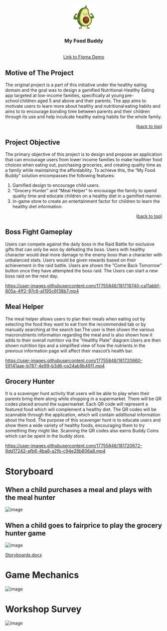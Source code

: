 <div id="top"></div>
<!-- PROJECT LOGO -->
<br />
<div align="center">
  <a href="https://github.com/othneildrew/Best-README-Template">
    <img src="buff_avo.jpg" alt="Logo" width="80" height="80">
  </a>

  <h3 align="center">My Food Buddy</h3>

  <p align="center">
<!--     An awesome README template to jumpstart your projects! -->
    <br />
    <a href="https://www.figma.com/file/xVy9SQQKyk29mRrHVWiUNC/ITP-prototype">Link to Figma Demo</a>
<!--     · -->
<!--     <a href="https://github.com/othneildrew/Best-README-Template/issues">Report Bug</a> -->
<!--     · -->
<!--     <a href="https://github.com/othneildrew/Best-README-Template/issues">Request Feature</a> -->
  </p>
</div>

<!-- Motive of THE PROJECT -->
## Motive of The Project
The original project is a part of this initiative under the healthy eating domain and the goal was to design a gamified Nutritional-Healthy Eating app targeted at low-income families, specifically at young pre-school children aged 5 and above and their parents. The app aims to motivate users to learn more about healthy and nutritional eating habits and aims to to encourage bonding time between parents and their children through its use and help inculcate healthy eating habits for the whole family.

<p align="right">(<a href="#top">back to top</a>)</p>

<!-- Project Objective -->
## Project Objective
The primary objective of this project is to design and propose an application that can encourage users from lower income families to make healthier food choices when eating out, purchasing groceries, and creating quality time as a family while maintaining the affordability. To achieve this, the “My Food Buddy” solution encompasses the following features:
1. Gamified design to encourage child users.
2. “Grocery Hunter” and “Meal Helper” to encourage the family to spend quality time and educate children on a healthy diet in a gamified manner.
3. In-game store to create an entertainment factor for children to learn the healthy diet information.


<p align="right">(<a href="#top">back to top</a>)</p>

<!-- Game -->
## Boss Fight Gameplay
Users can compete against the daily boss in the Raid Battle for exclusive gifts that can only be won by defeating the boss. Users with healthy character would deal more damage to the enemy boss than a character with unbalanced stats. Users would be given rewards based on their achievement in the raid battle. Users are shown the “Come Back Tomorrow” button once they have attempted the boss raid. The Users can start a new boss raid on the next day. 

https://user-images.githubusercontent.com/17755848/181719740-ca11abbf-805a-4ff2-97c6-a1195c6f38b7.mp4


<!-- Meal Helper -->
## Meal Helper
The meal helper allows users to plan their meals when eating out by selecting the food they want to eat from the recommended tab or by manually searching at the search bar.The user is then shown the various macronutrients information regarding the meal and is also shown how it adds to their overall nutrition via the “Healthy Plate” diagram.Users are then shown nutrition tips and a simplified view of how the nutrients in the previous information page will affect their mascot’s health bar.

https://user-images.githubusercontent.com/17755848/181720660-59141aae-b787-4e99-b3d6-ce24ab9b4911.mp4


<!-- Grocery Hunter -->
## Grocery Hunter 
It is a scavenger hunt activity that users will be able to play when their parents bring them along while shopping in a supermarket. There will be QR codes placed around the supermarket. Each QR code will represent a featured food which will complement a healthy diet. The QR codes will be scannable through the application, which will contain additional information about the food. The purpose of this scavenger hunt is to educate users and show them a wide variety of healthy foods, encouraging them to try something they might like. Scanning the QR codes also earns Buddy Coins which can be spent in the buddy store.

https://user-images.githubusercontent.com/17755848/181720672-9dd17242-afb6-4ba8-a2fb-c94e28b806a8.mp4

<!-- # Figma Prototype
https://www.figma.com/file/xVy9SQQKyk29mRrHVWiUNC/ITP-prototype -->

# Storyboard
## When a child purchases a meal and plays with the meal hunter
![image](https://user-images.githubusercontent.com/74093668/176991712-d6e8deb1-5dc1-4a49-a0a6-10593414580b.png)

## When a child goes to fairprice to play the grocery hunter game
![image](https://user-images.githubusercontent.com/74093668/176991742-5b57774b-b44d-49f7-a125-64a42b9208a6.png)

[Storyboards.docx](https://github.com/ShawnLemuelDabi/ITP-Group-18/files/9032617/Storyboards.docx)
# Game Mechanics
![image](https://user-images.githubusercontent.com/74093668/176991769-0698c653-4fb5-44b0-9d5f-19d6f4236596.png)

# Workshop Survey
![image](https://user-images.githubusercontent.com/74093668/178127689-a0b8b534-56de-4e2c-aa35-9c83e0216fe1.png)

